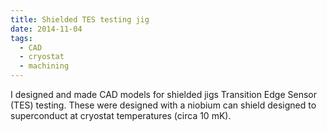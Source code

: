 ```yaml
---
title: Shielded TES testing jig
date: 2014-11-04
tags:
  - CAD
  - cryostat
  - machining
---
```


I designed and made CAD models for shielded jigs Transition Edge Sensor (TES) testing. These were designed with a niobium can shield designed to superconduct at cryostat temperatures (circa 10 mK).

<!--more-->
